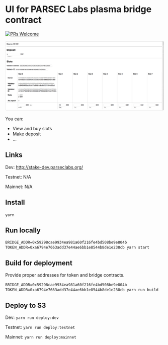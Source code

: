 # UI for PARSEC Labs plasma bridge contract

[![PRs Welcome](https://img.shields.io/badge/PRs-welcome-brightgreen.svg?style=flat-square)](http://makeapullrequest.com)

![Alt text](screenshot.png)

You can:

- View and buy slots
- Make deposit
- ...

## Links

Dev: http://stake-dev.parseclabs.org/

Testnet: N/A

Mainnet: N/A

## Install

`yarn`

## Run locally

```
BRIDGE_ADDR=0x59298cae9934ea981a60f216fe4bd508be9e804b TOKEN_ADDR=0xa6794e7663add37e44ae6bb1e8544b8de1e238cb yarn start
```

## Build for deployment

Provide proper addresses for token and bridge contracts.

```
BRIDGE_ADDR=0x59298cae9934ea981a60f216fe4bd508be9e804b TOKEN_ADDR=0xa6794e7663add37e44ae6bb1e8544b8de1e238cb yarn run build
```

## Deploy to S3

Dev:
`yarn run deploy:dev`

Testnet: `yarn run deploy:testnet`

Mainnet: `yarn run deploy:mainnet`
